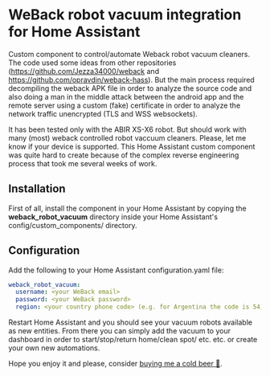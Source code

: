 # WeBack robot vacuum integration for Home Assistant
Custom component to control/automate Weback robot vacuum cleaners. The code used some ideas from other repositories (https://github.com/Jezza34000/weback and https://github.com/opravdin/weback-hass). But the main process required decompiling the weback APK file in order to analyze the source code and also doing a man in the middle attack between the android app and the remote server using a custom (fake) certificate in order to analyze the network traffic unencrypted (TLS and WSS websockets).

It has been tested only with the ABIR XS-X6 robot. But should work with many (most) weback controlled robot vaccuum cleaners. Please, let me know if your device is supported. This Home Assistant custom component was quite hard to create because of the complex reverse engineering process that took me several weeks of work. 

## Installation
First of all, install the component in your Home Assistant by copying the **weback_robot_vacuum** directory inside your Home Assistant's config/custom_components/ directory.

## Configuration
Add the following to your Home Assistant configuration.yaml file:

``` YAML
weback_robot_vacuum:
  username: <your WeBack email>
  password: <your WeBack password>
  region: <your country phone code> (e.g. for Argentina the code is 54).
```

Restart Home Assistant and you should see your vacuum robots available as new entities. From there you can simply add the vacuum to your dashboard in order to start/stop/return home/clean spot/ etc. etc. or create your own new automations. 

Hope you enjoy it and please, consider [buying me a cold beer 🍺](https://www.paypal.com/donate/?hosted_button_id=QQJ35P6U697H8). 
